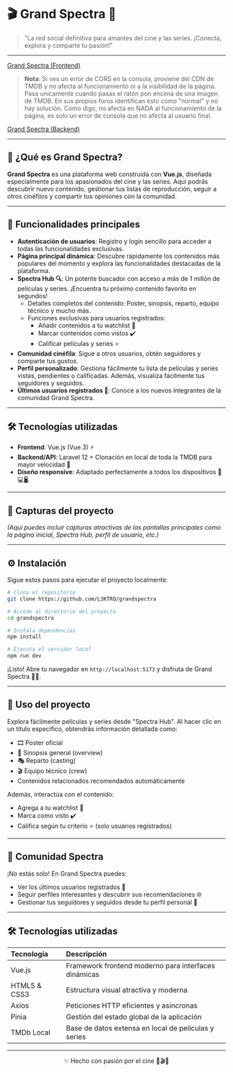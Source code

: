 # 🎬 Grand Spectra 🍿

> "La red social definitiva para amantes del cine y las series. ¡Conecta, explora y comparte tu pasión!"

---

[Grand Spectra (Frontend)](https://gs.lestro.top/)
> **Nota**: Si ves un error de CORS en la consola, proviene del CDN de TMDB y no afecta al funcionamiento ni a la visibilidad de la página.
> Pasa unicamente cuando pasas el ratón pon encima de una imagen de TMDB. En sus propios foros identifican esto como "normal" y no hay solución.
> Como digo, no afecta en NADA al funcionamiento de la página, es solo un error de consola que no afecta al usuario final.
> 
[Grand Spectra (Backend)](https://gs-backend.lestro.top/)

---

## 🚀 ¿Qué es Grand Spectra?

**Grand Spectra** es una plataforma web construida con **Vue.js**, diseñada especialmente para los apasionados del cine
y las series. Aquí podrás descubrir nuevo contenido, gestionar tus listas de reproducción, seguir a otros cinéfilos y
compartir tus opiniones con la comunidad.

---

## 🌟 Funcionalidades principales

- **Autenticación de usuarios**: Registro y login sencillo para acceder a todas las funcionalidades exclusivas.
- **Página principal dinámica**: Descubre rápidamente los contenidos más populares del momento y explora las
  funcionalidades destacadas de la plataforma.
- **Spectra Hub 🔍**: Un potente buscador con acceso a más de 1 millón de películas y series. ¡Encuentra tu próximo
  contenido favorito en segundos!
    - Detalles completos del contenido: Poster, sinopsis, reparto, equipo técnico y mucho más.
    - Funciones exclusivas para usuarios registrados:
        - Añadir contenidos a tu watchlist 📌
        - Marcar contenidos como vistos ✔️
        - Calificar películas y series ⭐
- **Comunidad cinéfila**: Sigue a otros usuarios, obtén seguidores y comparte tus gustos.
- **Perfil personalizado**: Gestiona fácilmente tu lista de películas y series vistas, pendientes o calificadas. Además,
  visualiza fácilmente tus seguidores y seguidos.
- **Últimos usuarios registrados 👥**: Conoce a los nuevos integrantes de la comunidad Grand Spectra.

---

## 🛠️ Tecnologías utilizadas

- **Frontend**: Vue.js (Vue 3) ⚡
- **Backend/API**: Laravel 12 + Clonación en local de toda la TMDB para mayor velocidad 🚀
- **Diseño responsive**: Adaptado perfectamente a todos los dispositivos 📱💻🖥️.

---

## 📸 Capturas del proyecto

_(Aquí puedes incluir capturas atractivas de las pantallas principales como la página inicial, Spectra Hub, perfil de
usuario, etc.)_

---

## ⚙️ Instalación

Sigue estos pasos para ejecutar el proyecto localmente:

```bash
# Clona el repositorio
git clone https://github.com/L3KTRO/grandspectra

# Accede al directorio del proyecto
cd grandspectra

# Instala dependencias
npm install

# Ejecuta el servidor local
npm run dev
```

¡Listo! Abre tu navegador en `http://localhost:5173` y disfruta de Grand Spectra 🎥🍿.

---

## 🎯 Uso del proyecto

Explora fácilmente películas y series desde "Spectra Hub". Al hacer clic en un título específico, obtendrás información
detallada como:

- 🎞️ Poster oficial
- 📖 Sinopsis general (overview)
- 🎭 Reparto (casting)
- 🎬 Equipo técnico (crew)
- Contenidos relacionados recomendados automáticamente

Además, interactúa con el contenido:

- Agrega a tu watchlist 📌
- Marca como visto ✔️
- Califica según tu criterio ⭐ (solo usuarios registrados)

---

## 🌟 Comunidad Spectra

¡No estás solo! En Grand Spectra puedes:

- Ver los últimos usuarios registrados 👥
- Seguir perfiles interesantes y descubrir sus recomendaciones 🌐
- Gestionar tus seguidores y seguidos desde tu perfil personal 👤

---

## 🛠️ Tecnologías utilizadas

| Tecnología    | Descripción                                          |
|:--------------|:-----------------------------------------------------|
| Vue.js        | Framework frontend moderno para interfaces dinámicas |
| HTML5 \& CSS3 | Estructura visual atractiva y moderna                |
| Axios         | Peticiones HTTP eficientes y asíncronas              |
| Pinia         | Gestión del estado global de la aplicación           |
| TMDb Local    | Base de datos extensa en local de películas y series |

---
<p style="text-align: center;">✨ Hecho con pasión por el cine 🍿🎬✨</p>